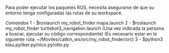 Para poder ejecutar los paquetes ROS, necesita asegurarse de que su entorno tenga configuradas las rutas de su workspace.

*Comandos* 
1 - $roslaunch my_robot_finder mapa.launch
2 - $roslaunch my_robot_finder turtlebot3_navigation.launch 
(Una vez indicada la persona a buscar, ejecutar su código correspondiente)
(Es necesario estar en la siguiente ruta: ~/Moviles/catkin_ws/src/my_robot_finder/src)
3 - $python3 klau.py/iker.py/nico.py/otto.py
